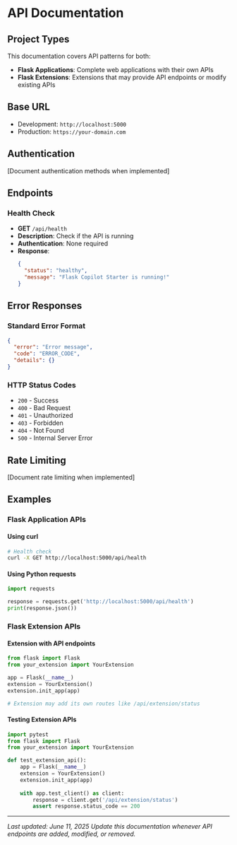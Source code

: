 # API Documentation

## Project Types
This documentation covers API patterns for both:
- **Flask Applications**: Complete web applications with their own APIs
- **Flask Extensions**: Extensions that may provide API endpoints or modify existing APIs

## Base URL
- Development: `http://localhost:5000`
- Production: `https://your-domain.com`

## Authentication
[Document authentication methods when implemented]

## Endpoints

### Health Check
- **GET** `/api/health`
- **Description**: Check if the API is running
- **Authentication**: None required
- **Response**: 
  ```json
  {
    "status": "healthy",
    "message": "Flask Copilot Starter is running!"
  }
  ```

## Error Responses

### Standard Error Format
```json
{
  "error": "Error message",
  "code": "ERROR_CODE",
  "details": {}
}
```

### HTTP Status Codes
- `200` - Success
- `400` - Bad Request
- `401` - Unauthorized
- `403` - Forbidden
- `404` - Not Found
- `500` - Internal Server Error

## Rate Limiting
[Document rate limiting when implemented]

## Examples

### Flask Application APIs

#### Using curl
```bash
# Health check
curl -X GET http://localhost:5000/api/health
```

#### Using Python requests
```python
import requests

response = requests.get('http://localhost:5000/api/health')
print(response.json())
```

### Flask Extension APIs

#### Extension with API endpoints
```python
from flask import Flask
from your_extension import YourExtension

app = Flask(__name__)
extension = YourExtension()
extension.init_app(app)

# Extension may add its own routes like /api/extension/status
```

#### Testing Extension APIs
```python
import pytest
from flask import Flask
from your_extension import YourExtension

def test_extension_api():
    app = Flask(__name__)
    extension = YourExtension()
    extension.init_app(app)
    
    with app.test_client() as client:
        response = client.get('/api/extension/status')
        assert response.status_code == 200
```

---
*Last updated: June 11, 2025*
*Update this documentation whenever API endpoints are added, modified, or removed.*
